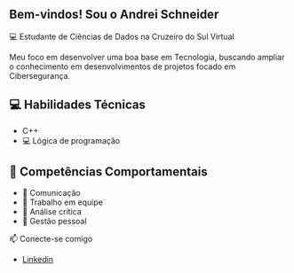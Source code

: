 ## Bem-vindos! Sou o Andrei Schneider

💻 Estudante de Ciências de Dados na Cruzeiro do Sul Virtual

Meu foco em desenvolver uma boa base em Tecnologia, buscando ampliar o conhecimento em desenvolvimentos de projetos focado em Cibersegurança.

## 💻 Habilidades Técnicas
- C++
- 💻 Lógica de programação

## 🧠 Competências Comportamentais
- 💬 Comunicação
- 🤝 Trabalho em equipe
- 🧠 Análise crítica
- 🧠 Gestão pessoal

📫 Conecte-se comigo
- [Linkedin](https://www.linkedin.com/in/andrei-hneda-66590b37b/)

